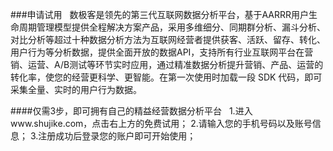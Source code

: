 ###申请试用  
数极客是领先的第三代互联网数据分析平台，基于AARRR用户生命周期管理模型提供全程解决方案产品，采用多维细分、同期群分析、漏斗分析、对比分析等超过十种数据分析方法为互联网经营者提供获客、活跃、留存、转化、用户行为等分析数据，提供全面开放的数据API，支持所有行业互联网平台在营销、运营、A/B测试等环节实时应用，通过精准数据分析提升营销、产品、运营的转化率，使您的经营更科学、更智能。在第一次使用时加载一段 SDK 代码，即可采集全量、实时的用户行为数据。  

####仅需3步，即可拥有自己的精益经营数据分析平台  
1.进入www.shujike.com，点击右上方的免费试用；
2.请输入您的手机号码以及账号信息；
3.注册成功后登录您的账户即可开始使用；
